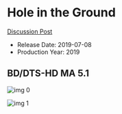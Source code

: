 # Hole in the Ground

[Discussion Post](https://www.avsforum.com/threads/bass-eq-for-filtered-movies.2995212/post-58307722)

* Release Date: 2019-07-08
* Production Year: 2019

## BD/DTS-HD MA 5.1

![img 0](https://i.imgur.com/DCziRFv.jpg)

![img 1](https://i.imgur.com/fZcEmyl.png)


